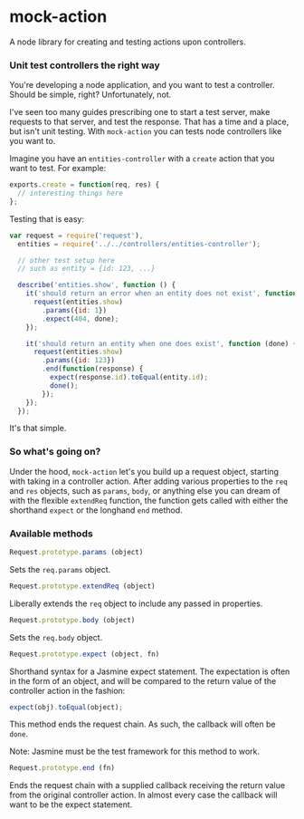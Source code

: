 # mock-action

A node library for creating and testing actions upon controllers.

### Unit test controllers the right way

You're developing a node application, and you want to test a controller. Should be simple, right? Unfortunately, not.

I've seen too many guides prescribing one to start a test server, make requests to that server, and test the response. That has a time and a place, but isn't unit testing. With ```mock-action``` you can tests node controllers like you want to.

Imagine you have an ```entities-controller``` with a ```create``` action that you want to test. For example:

```javascript
exports.create = function(req, res) {
  // interesting things here
};
```

Testing that is easy:


```javascript
var request = require('request'),
  entities = require('../../controllers/entities-controller');

  // other test setup here
  // such as entity = {id: 123, ...}

  describe('entities.show', function () {
    it('should return an error when an entity does not exist', function (done) {
      request(entities.show)
        .params({id: 1})
        .expect(404, done);
    });

    it('should return an entity when one does exist', function (done) {
      request(entities.show)
        .params({id: 123})
        .end(function(response) {
          expect(response.id).toEqual(entity.id);
          done();
        });
    });
  });
```


It's that simple.

### So what's going on?

Under the hood, ```mock-action``` let's you build up a request object, starting with taking in a controller action. After adding various properties to the ```req``` and ```res``` objects, such as ```params```, ```body```, or anything else you can dream of with the flexible ```extendReq``` function, the function gets called with either the shorthand ```expect``` or the longhand ```end``` method.

### Available methods


```javascript
Request.prototype.params (object)
```
Sets the ```req.params``` object.

```javascript
Request.prototype.extendReq (object)
```
Liberally extends the ```req``` object to include any passed in properties.

```javascript
Request.prototype.body (object)
```
Sets the ```req.body``` object.

```javascript
Request.prototype.expect (object, fn)
```
Shorthand syntax for a Jasmine expect statement. The expectation is often in the form of an object, and will be compared to the return value of the controller action in the fashion:

```javascript
expect(obj).toEqual(object);
```
This method ends the request chain. As such, the callback will often be ```done```.

Note: Jasmine must be the test framework for this method to work.


```javascript
Request.prototype.end (fn)
```

Ends the request chain with a supplied callback receiving the return value from the original controller action. In almost every case the callback will want to be the expect statement.
